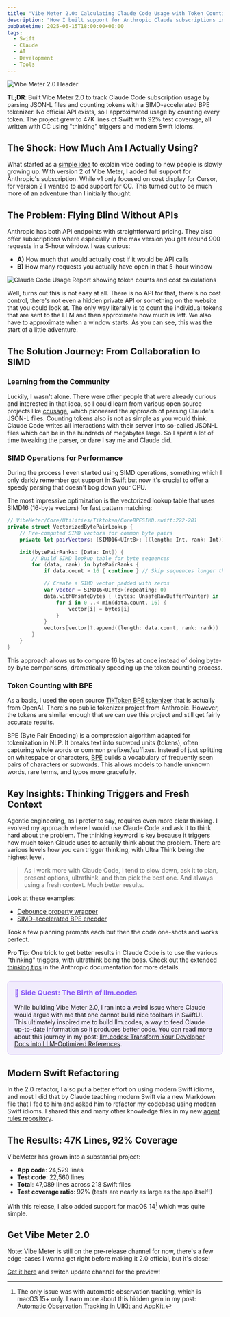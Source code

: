 ```yaml
---
title: "Vibe Meter 2.0: Calculating Claude Code Usage with Token Counting"
description: "How I built support for Anthropic Claude subscriptions in Vibe Meter 2.0, including token counting, SIMD operations, and the challenges of calculating API usage without official APIs."
pubDatetime: 2025-06-15T18:00:00+00:00
tags:
  - Swift
  - Claude
  - AI
  - Development
  - Tools
---
```


![Vibe Meter 2.0 Header](/assets/img/2025/vibe-meter-2-claude-code-usage-calculation/header.png)

**TL;DR**: Built Vibe Meter 2.0 to track Claude Code subscription usage by parsing JSON-L files and counting tokens with a SIMD-accelerated BPE tokenizer. No official API exists, so I approximated usage by counting every token. The project grew to 47K lines of Swift with 92% test coverage, all written with CC using "thinking" triggers and modern Swift idioms.

## The Shock: How Much Am I Actually Using?

What started as a [simple idea](https://steipete.me/posts/2025/the-future-of-vibe-coding) to explain vibe coding to new people is slowly growing up. With version 2 of Vibe Meter, I added full support for Anthropic's subscription. While v1 only focused on cost display for Cursor, for version 2 I wanted to add support for CC. This turned out to be much more of an adventure than I initially thought.

## The Problem: Flying Blind Without APIs

Anthropic has both API endpoints with straightforward pricing. They also offer subscriptions where especially in the max version you get around 900 requests in a 5-hour window. I was curious:
- **A)** How much that would actually cost if it would be API calls
- **B)** How many requests you actually have open in that 5-hour window

<img src="/assets/img/2025/vibe-meter-2-claude-code-usage-calculation/claude-code-usage-report.png" alt="Claude Code Usage Report showing token counts and cost calculations" style="border: none; border-radius: 0; box-shadow: none;" />

Well, turns out this is not easy at all. There is no API for that, there's no cost control, there's not even a hidden private API or something on the website that you could look at. The only way literally is to count the individual tokens that are sent to the LLM and then approximate how much is left. We also have to approximate when a window starts. As you can see, this was the start of a little adventure.

## The Solution Journey: From Collaboration to SIMD

### Learning from the Community

Luckily, I wasn't alone. There were other people that were already curious and interested in that idea, so I could learn from various open source projects like [ccusage](https://github.com/ryoppippi/ccusage), which pioneered the approach of parsing Claude's JSON-L files. Counting tokens also is not as simple as you would think. Claude Code writes all interactions with their server into so-called JSON-L files which can be in the hundreds of megabytes large. So I spent a lot of time tweaking the parser, or dare I say me and Claude did.

### SIMD Operations for Performance

During the process I even started using SIMD operations, something which I only darkly remember got support in Swift but now it's crucial to offer a speedy parsing that doesn't bog down your CPU.

The most impressive optimization is the vectorized lookup table that uses SIMD16 (16-byte vectors) for fast pattern matching:

```swift
// VibeMeter/Core/Utilities/Tiktoken/CoreBPESIMD.swift:222-281
private struct VectorizedBytePairLookup {
    // Pre-computed SIMD vectors for common byte pairs
    private let pairVectors: [SIMD16<UInt8>: [(length: Int, rank: Int)]]

    init(bytePairRanks: [Data: Int]) {
        // Build SIMD lookup table for byte sequences
        for (data, rank) in bytePairRanks {
            if data.count > 16 { continue } // Skip sequences longer than SIMD width

            // Create a SIMD vector padded with zeros
            var vector = SIMD16<UInt8>(repeating: 0)
            data.withUnsafeBytes { (bytes: UnsafeRawBufferPointer) in
                for i in 0 ..< min(data.count, 16) {
                    vector[i] = bytes[i]
                }
            }
            vectors[vector]?.append((length: data.count, rank: rank))
        }
    }
}
```

This approach allows us to compare 16 bytes at once instead of doing byte-by-byte comparisons, dramatically speeding up the token counting process.

### Token Counting with BPE

As a basis, I used the open source [TikToken BPE tokenizer](https://github.com/openai/tiktoken) that is actually from OpenAI. There's no public tokenizer project from Anthropic. However, the tokens are similar enough that we can use this project and still get fairly accurate results.

BPE (Byte Pair Encoding) is a compression algorithm adapted for tokenization in NLP. It breaks text into subword units (tokens), often capturing whole words or common prefixes/suffixes. Instead of just splitting on whitespace or characters, [BPE](https://en.wikipedia.org/wiki/Byte-pair_encoding) builds a vocabulary of frequently seen pairs of characters or subwords. This allows models to handle unknown words, rare terms, and typos more gracefully.

## Key Insights: Thinking Triggers and Fresh Context

Agentic engineering, as I prefer to say, requires even more clear thinking. I evolved my approach where I would use Claude Code and ask it to think hard about the problem. The thinking keyword is key because it triggers how much token Claude uses to actually think about the problem. There are various levels how you can trigger thinking, with Ultra Think being the highest level.

> As I work more with Claude Code, I tend to slow down, ask it to plan, present options, ultrathink, and then pick the best one. And always using a fresh context. Much better results.

Look at these examples:
- [Debounce property wrapper](https://github.com/steipete/VibeMeter/commit/4e447e8e19a65136c01b31e264440f119af40b9a)
- [SIMD-accelerated BPE encoder](https://github.com/steipete/VibeMeter/commit/b71a484f2d1484c77c6466d38612b92a64c546af)

Took a few planning prompts each but then the code one-shots and works perfect.

**Pro Tip**: One trick to get better results in Claude Code is to use the various "thinking" triggers, with ultrathink being the boss. Check out the [extended thinking tips](https://docs.anthropic.com/en/docs/build-with-claude/prompt-engineering/extended-thinking-tips) in the Anthropic documentation for more details.

<div style="background-color: rgba(139, 92, 246, 0.1); border: 1px solid rgba(139, 92, 246, 0.3); border-radius: 8px; padding: 1rem; margin: 1.5rem 0;">
<h3 style="margin-top: 0; color: rgb(139, 92, 246);">🚀 Side Quest: The Birth of llm.codes</h3>
<p style="margin-bottom: 0;">While building Vibe Meter 2.0, I ran into a weird issue where Claude would argue with me that one cannot build nice toolbars in SwiftUI. This ultimately inspired me to build llm.codes, a way to feed Claude up-to-date information so it produces better code. You can read more about this journey in my post: <a href="https://steipete.me/posts/llm-codes-transform-developer-docs">llm.codes: Transform Your Developer Docs into LLM-Optimized References</a>.</p>
</div>

## Modern Swift Refactoring

In the 2.0 refactor, I also put a better effort on using modern Swift idioms, and most I did that by Claude teaching modern Swift via a new Markdown file that I fed to him and asked him to refactor my codebase using modern Swift idioms. I shared this and many other knowledge files in my new [agent rules repository](https://github.com/steipete/agent-rules/tree/main/docs).

## The Results: 47K Lines, 92% Coverage

VibeMeter has grown into a substantial project:
- **App code**: 24,529 lines
- **Test code**: 22,560 lines  
- **Total**: 47,089 lines across 218 Swift files
- **Test coverage ratio**: 92% (tests are nearly as large as the app itself!)

With this release, I also added support for macOS 14[^1] which was quite simple.

[^1]: The only issue was with automatic observation tracking, which is macOS 15+ only. Learn more about this hidden gem in my post: [Automatic Observation Tracking in UIKit and AppKit](https://steipete.me/posts/2025/automatic-observation-tracking-uikit-appkit).

## Get Vibe Meter 2.0

Note: Vibe Meter is still on the pre-release channel for now, there's a few edge-cases I wanna get right before making it 2.0 official, but it's close!

[Get it here](https://vibemeter.ai/) and switch update channel for the preview!